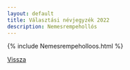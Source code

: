 ```yaml
---
layout: default
title: Választási névjegyzék 2022
description: Nemesrempehollós
---
```


{% include Nemesrempeholloos.html %}

[Vissza](./)